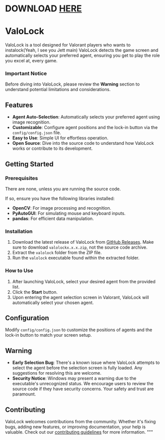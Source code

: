 # DOWNLOAD [HERE](https://github.com/valolock/valolock/releases)
# ValoLock

ValoLock is a tool designed for Valorant players who wants to instalock(Yeah, I see you Jett main) ValoLock detects the game screen and automatically selects your preferred agent, ensuring you get to play the role you excel at, every game.

### Important Notice
Before diving into ValoLock, please review the **Warning** section to understand potential limitations and considerations.

## Features

- **Agent Auto-Selection**: Automatically selects your preferred agent using image recognition.
- **Customizable**: Configure agent positions and the lock-in button via the `config/config.json` file.
- **Easy to Use**: Simple UI for effortless operation.
- **Open Source**: Dive into the source code to understand how ValoLock works or contribute to its development.

## Getting Started

### Prerequisites
There are none, unless you are running the source code.

If so, ensure you have the following libraries installed:

- **OpenCV**: For image processing and recognition.
- **PyAutoGUI**: For simulating mouse and keyboard inputs.
- **pandas**: For efficient data manipulation.

### Installation

1. Download the latest release of ValoLock from [GitHub Releases](https://github.com/valolock/valolock/releases). Make sure to download `valolockx.x.x.zip`, not the source code archive.
2. Extract the `valolock` folder from the ZIP file.
3. Run the `valolock` executable found within the extracted folder.

### How to Use

1. After launching ValoLock, select your desired agent from the provided list.
2. Click the **Start** button.
3. Upon entering the agent selection screen in Valorant, ValoLock will automatically select your chosen agent.

## Configuration

Modify `config/config.json` to customize the positions of agents and the lock-in button to match your screen setup.

## Warning

- **Early Selection Bug**: There's a known issue where ValoLock attempts to select the agent before the selection screen is fully loaded. Any suggestions for resolving this are welcome.
- **Security Notice**: Windows may present a warning due to the executable's unrecognized status. We encourage users to review the source code if they have security concerns. Your safety and trust are paramount.

## Contributing

ValoLock welcomes contributions from the community. Whether it's fixing bugs, adding new features, or improving documentation, your help is valuable. Check out our [contributing guidelines](https://github.com/valolock/valolock/blob/main/CONTRIBUTING.md) for more information.
"""
